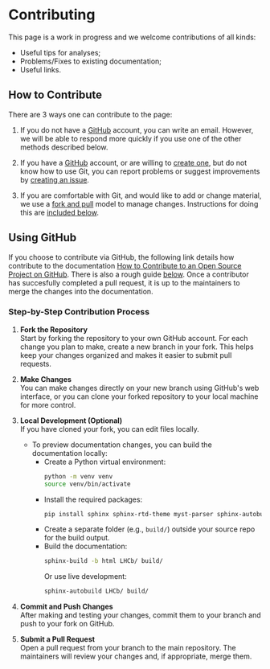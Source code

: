# Contributing

This page is a work in progress and we welcome contributions of all kinds:

- Useful tips for analyses;
- Problems/Fixes to existing documentation;
- Useful links.

## How to Contribute

There are 3 ways one can contribute to the page:

1. If you do not have a [GitHub](https://github.com) account, you can write an email. However,
    we will be able to respond more quickly if you use one of the other methods described below.

2. If you have a [GitHub](https://github.com) account, or are willing to [create one](https://github.com/join), but do not know how to use Git, you can report problems or suggest improvements by [creating an issue](https://github.com/Monash-University-Physics-Astronomy/LHCb/issues).

3. If you are comfortable with Git, and would like to add or change material, we use a [fork and pull](https://docs.github.com/en/get-started/exploring-projects-on-github/contributing-to-a-project) model to manage changes. Instructions for doing this are [included below](#using-github).

## Using GitHub

If you choose to contribute via GitHub, the following link details how contribute to the documentation [How to Contribute to an Open Source Project on GitHub](https://docs.github.com/en/get-started/exploring-projects-on-github/contributing-to-a-project). There is also a rough guide [below](#step-by-step-contribution-process). Once a contributor has succesfully completed a pull request, it is up to the maintainers to merge the changes into the documentation.

### Step-by-Step Contribution Process

1. **Fork the Repository**  
    Start by forking the repository to your own GitHub account. For each change you plan to make, create a new branch in your fork. This helps keep your changes organized and makes it easier to submit pull requests.

2. **Make Changes**  
    You can make changes directly on your new branch using GitHub's web interface, or you can clone your forked repository to your local machine for more control.

3. **Local Development (Optional)**  
    If you have cloned your fork, you can edit files locally.  
    - To preview documentation changes, you can build the documentation locally:
      - Create a Python virtual environment:
         ```bash
         python -m venv venv
         source venv/bin/activate
         ```
      - Install the required packages:
         ```bash
         pip install sphinx sphinx-rtd-theme myst-parser sphinx-autobuild
         ```
      - Create a separate folder (e.g., `build/`) outside your source repo for the build output.
      - Build the documentation:
         ```bash
         sphinx-build -b html LHCb/ build/
         ```
         Or use live development:
         ```bash
         sphinx-autobuild LHCb/ build/
         ```

4. **Commit and Push Changes**  
    After making and testing your changes, commit them to your branch and push to your fork on GitHub.

5. **Submit a Pull Request**  
    Open a pull request from your branch to the main repository. The maintainers will review your changes and, if appropriate, merge them.


